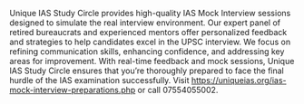 Unique IAS Study Circle provides high-quality IAS Mock Interview sessions designed to simulate the real interview environment. Our expert panel of retired bureaucrats and experienced mentors offer personalized feedback and strategies to help candidates excel in the UPSC interview. We focus on refining communication skills, enhancing confidence, and addressing key areas for improvement. With real-time feedback and mock sessions, Unique IAS Study Circle ensures that you’re thoroughly prepared to face the final hurdle of the IAS examination successfully. Visit https://uniqueias.org/ias-mock-interview-preparations.php or call 07554055002.
